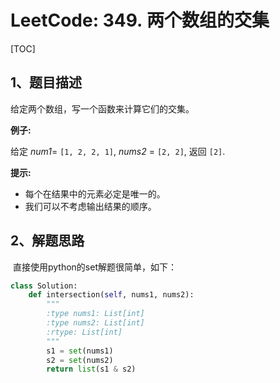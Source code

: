 # LeetCode: 349. 两个数组的交集

[TOC]



## 1、题目描述



给定两个数组，写一个函数来计算它们的交集。

**例子:**

 给定 *num1*= `[1, 2, 2, 1]`, *nums2* = `[2, 2]`, 返回 `[2]`.

**提示:**

- 每个在结果中的元素必定是唯一的。
- 我们可以不考虑输出结果的顺序。



## 2、解题思路

​	直接使用python的set解题很简单，如下：

```python
class Solution:
    def intersection(self, nums1, nums2):
        """
        :type nums1: List[int]
        :type nums2: List[int]
        :rtype: List[int]
        """
        s1 = set(nums1)
        s2 = set(nums2)
        return list(s1 & s2)
```

